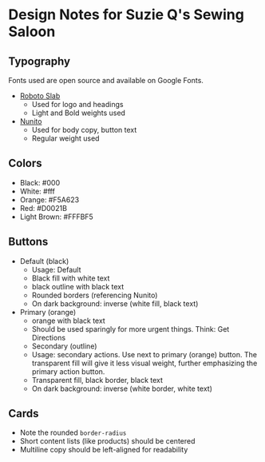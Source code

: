 # Design Notes for Suzie Q's Sewing Saloon

## Typography

Fonts used are open source and available on Google Fonts.

- [Roboto Slab](https://fonts.google.com/specimen/Roboto+Slab)
  - Used for logo and headings
  - Light and Bold weights used
- [Nunito](https://fonts.google.com/specimen/Nunito)
  - Used for body copy, button text
  - Regular weight used

## Colors

- Black: #000
- White: #fff
- Orange: #F5A623
- Red: #D0021B
- Light Brown: #FFFBF5

## Buttons
  - Default (black)
    - Usage: Default
    - Black fill with white text
    - black outline with black text
    - Rounded borders (referencing Nunito)
    - On dark background: inverse (white fill, black text)
  - Primary (orange)
    - orange with black text
    - Should be used sparingly for more urgent things. Think: Get Directions
	- Secondary (outline)
  	- Usage: secondary actions. Use next to primary (orange) button. The transparent fill will give it less visual weight, further emphasizing the primary action button.
  	- Transparent fill, black border, black text
  	- On dark background: inverse (white border, white text)

## Cards

 - Note the rounded `border-radius`
 - Short content lists (like products) should be centered
 - Multiline copy should be left-aligned for readability
